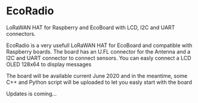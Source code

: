 # EcoRadio
LoRaWAN HAT for Raspberry and EcoBoard with LCD,  I2C and UART connectors.

EcoRadio is a very usefull LoRaWAN HAT for EcoBoard and compatible with Raspberry boards.
The board has an U.FL connector for the Antenna and a I2C and UART connector to connect sensors.
You can easly connect a LCD OLED 128x64 to display messages

The board will be available current June 2020 and in the meantime, some C++ and Python script will be uploaded to let you easly start with the board

Updates is coming...
